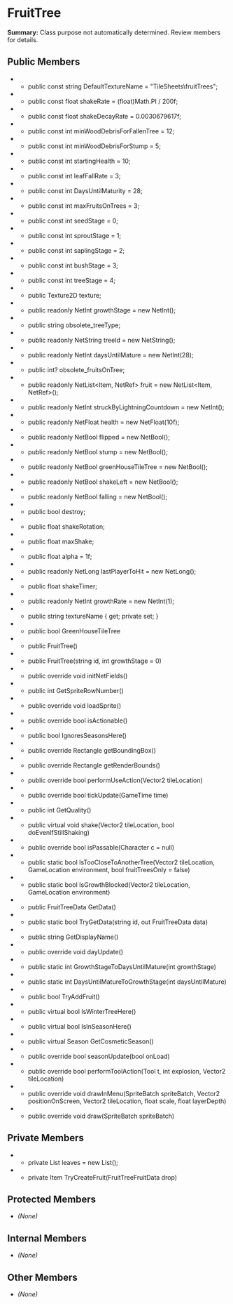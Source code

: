 # FruitTree

**Summary:** Class purpose not automatically determined. Review members for details.

## Public Members
- - public const string DefaultTextureName = "TileSheets\\fruitTrees";
- - public const float shakeRate = (float)Math.PI / 200f;
- - public const float shakeDecayRate = 0.0030679617f;
- - public const int minWoodDebrisForFallenTree = 12;
- - public const int minWoodDebrisForStump = 5;
- - public const int startingHealth = 10;
- - public const int leafFallRate = 3;
- - public const int DaysUntilMaturity = 28;
- - public const int maxFruitsOnTrees = 3;
- - public const int seedStage = 0;
- - public const int sproutStage = 1;
- - public const int saplingStage = 2;
- - public const int bushStage = 3;
- - public const int treeStage = 4;
- - public Texture2D texture;
- - public readonly NetInt growthStage = new NetInt();
- - public string obsolete_treeType;
- - public readonly NetString treeId = new NetString();
- - public readonly NetInt daysUntilMature = new NetInt(28);
- - public int? obsolete_fruitsOnTree;
- - public readonly NetList<Item, NetRef<Item>> fruit = new NetList<Item, NetRef<Item>>();
- - public readonly NetInt struckByLightningCountdown = new NetInt();
- - public readonly NetFloat health = new NetFloat(10f);
- - public readonly NetBool flipped = new NetBool();
- - public readonly NetBool stump = new NetBool();
- - public readonly NetBool greenHouseTileTree = new NetBool();
- - public readonly NetBool shakeLeft = new NetBool();
- - public readonly NetBool falling = new NetBool();
- - public bool destroy;
- - public float shakeRotation;
- - public float maxShake;
- - public float alpha = 1f;
- - public readonly NetLong lastPlayerToHit = new NetLong();
- - public float shakeTimer;
- - public readonly NetInt growthRate = new NetInt(1);
- - public string textureName { get; private set; }
- - public bool GreenHouseTileTree
- - public FruitTree()
- - public FruitTree(string id, int growthStage = 0)
- - public override void initNetFields()
- - public int GetSpriteRowNumber()
- - public override void loadSprite()
- - public override bool isActionable()
- - public bool IgnoresSeasonsHere()
- - public override Rectangle getBoundingBox()
- - public override Rectangle getRenderBounds()
- - public override bool performUseAction(Vector2 tileLocation)
- - public override bool tickUpdate(GameTime time)
- - public int GetQuality()
- - public virtual void shake(Vector2 tileLocation, bool doEvenIfStillShaking)
- - public override bool isPassable(Character c = null)
- - public static bool IsTooCloseToAnotherTree(Vector2 tileLocation, GameLocation environment, bool fruitTreesOnly = false)
- - public static bool IsGrowthBlocked(Vector2 tileLocation, GameLocation environment)
- - public FruitTreeData GetData()
- - public static bool TryGetData(string id, out FruitTreeData data)
- - public string GetDisplayName()
- - public override void dayUpdate()
- - public static int GrowthStageToDaysUntilMature(int growthStage)
- - public static int DaysUntilMatureToGrowthStage(int daysUntilMature)
- - public bool TryAddFruit()
- - public virtual bool IsWinterTreeHere()
- - public virtual bool IsInSeasonHere()
- - public virtual Season GetCosmeticSeason()
- - public override bool seasonUpdate(bool onLoad)
- - public override bool performToolAction(Tool t, int explosion, Vector2 tileLocation)
- - public override void drawInMenu(SpriteBatch spriteBatch, Vector2 positionOnScreen, Vector2 tileLocation, float scale, float layerDepth)
- - public override void draw(SpriteBatch spriteBatch)

## Private Members
- - private List<Leaf> leaves = new List<Leaf>();
- - private Item TryCreateFruit(FruitTreeFruitData drop)

## Protected Members
- *(None)*

## Internal Members
- *(None)*

## Other Members
- *(None)*
